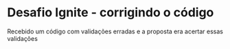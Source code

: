 # Desafio Ignite - corrigindo o código 

Recebido um código com validações erradas e a proposta era acertar essas validações
